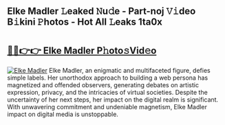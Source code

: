 ## Elke Madler 𝙻eaked 𝙽u𝚍e - Part-noj 𝚅𝚒deo B𝚒kini 𝙿hotos - Hot All 𝙻eaks 1ta0x

# <h2><a href="http://ld3i7mk.urlbe.top/?page=Elke+Madler">🔗🔗👉👉 Elke Madler P𝚑oto𝚜Vid𝚎o</a></h2>

[![Elke Madler](https://i.imgur.com/eBuTRDB.gif)](http://ld3i7mk.urlbe.top/?page=Elke+Madler)
Elke Madler, an enigmatic and multifaceted figure, defies simple labels. Her unorthodox approach to building a web persona has magnetized and offended observers, generating debates on artistic expression, privacy, and the intricacies of virtual societies. Despite the uncertainty of her next steps, her impact on the digital realm is significant. With unwavering commitment and undeniable magnetism, Elke Madler impact on digital media is unstoppable.
